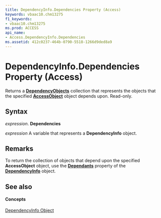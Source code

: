 ```yaml
---
title: DependencyInfo.Dependencies Property (Access)
keywords: vbaac10.chm13275
f1_keywords:
- vbaac10.chm13275
ms.prod: ACCESS
api_name:
- Access.DependencyInfo.Dependencies
ms.assetid: 412c0237-464b-0790-5518-1266d9ded8a9
---
```



# DependencyInfo.Dependencies Property (Access)

Returns a  **[DependencyObjects](dependencyobjects-object-access.md)** collection that represents the objects that the specified **[AccessObject](accessobject-object-access.md)** object depends upon. Read-only.


## Syntax

 _expression_. **Dependencies**

 _expression_ A variable that represents a **DependencyInfo** object.


## Remarks

To return the collection of objects that depend upon the specified  **AccessObject** object, use the **[Dependants](dependencyinfo-dependants-property-access.md)** property of the **[DependencyInfo](dependencyinfo-object-access.md)** object.


## See also


#### Concepts


[DependencyInfo Object](dependencyinfo-object-access.md)

